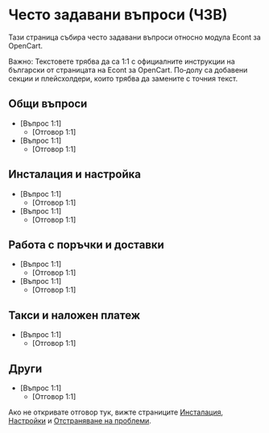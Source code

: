 # Често задавани въпроси (ЧЗВ)

Тази страница събира често задавани въпроси относно модула Econt за OpenCart.

Важно: Текстовете трябва да са 1:1 с официалните инструкции на български от страницата на Econt за OpenCart. По‑долу са добавени секции и плейсхолдери, които трябва да замените с точния текст.

## Общи въпроси
- [Въпрос 1:1]
  - [Отговор 1:1]
- [Въпрос 1:1]
  - [Отговор 1:1]

## Инсталация и настройка
- [Въпрос 1:1]
  - [Отговор 1:1]
- [Въпрос 1:1]
  - [Отговор 1:1]

## Работа с поръчки и доставки
- [Въпрос 1:1]
  - [Отговор 1:1]
- [Въпрос 1:1]
  - [Отговор 1:1]

## Такси и наложен платеж
- [Въпрос 1:1]
  - [Отговор 1:1]

## Други
- [Въпрос 1:1]
  - [Отговор 1:1]

Ако не откривате отговор тук, вижте страниците [Инсталация](Installation.md), [Настройки](Settings.md) и [Отстраняване на проблеми](Troubleshooting.md).
